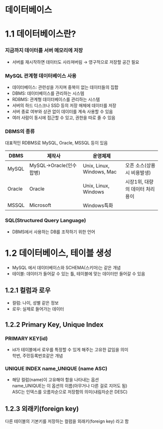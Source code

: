 # 데이터베이스

# 1.1 데이터베이스란?

### 지금까지 데이터를 서버 메모리에 저장

- 서버를 재시작하면 데이터도 사라져버림 → 영구적으로 저장할 공간 필요

### MySQL 관계형 데이터베이스 사용

- 데이터베이스: 관련성을 가지며 중복이 없는 데이터들의 집합
- DBMS: 데이터베이스를 관리하는 시스템
- RDBMS: 관계형 데이터베이스를 관리하는 시스템
- 서버의 하드 디스크나 SSD 등의 저장 매체에 데이터를 저장
- 서버 종료 여부와 상관 없이 데이터를 계속 사용할 수 있음
- 여러 사람이 동시에 접근할 수 있고, 권한을 따로 줄 수 있음

### DBMS의 종류

대표적인 RDBMS로 MySQL, Oracle, MSSQL 등이 있음  

| DBMS | 제작사 | 운영체제 |  |
| --- | --- | --- | --- |
| MySQL | MySQL→Oracle(인수합병) | Unix, Linux, Windows, Mac | 오픈 소스(상용시 비용발생) |
| Oracle | Oracle | Unix, Linux, Windows | 시장1위, 대량의 데이터 처리 용이 |
| MSSQL | Microsoft | Windows특화 |  |

### SQL(Structured Query Language)

- DBMS에서 사용하는 DB를 조작하기 위한 언어

# 1.2 데이터베이스, 테이블 생성

- MySQL 에서 데이터베이스와 SCHEMA(스키마)는 같은 개념
- 테이블: 데이터가 들어갈 수 있는 틀, 테이블에 맞는 데이터만 들어갈 수 있음

## 1.2.1 컬럼과 로우

- 컬럼: 나이, 성별 같은 정보
- 로우: 실제로 들어가는 데이터

## 1.2.2 Primary Key, Unique Index

### PRIMARY KEY(id)

- id가 테이블에서 로우를 특정할 수 있게 해주는 고유한 값임을 의미  
학번, 주민등록번호같은 개념

### UNIQUE INDEX name_UNIQUE (name ASC)

- 해당 컬럼(name)이 고유해야 함을 나타내는 옵션  
name_UNIQUE는 이 옵션의 이름(아무거나 다른 걸로 지어도 됨)  
ASC는 인덱스를 오름차순으로 저장함의 의미(내림차순은 DESC)

## 1.2.3 외래키(foreign key)

다른 테이블의 기본키를 저장하는 컬럼을 외래키(foreign key) 라고 함